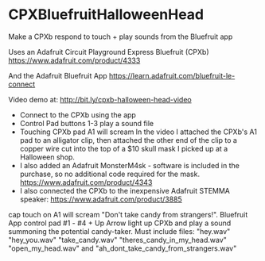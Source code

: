 # CPXBluefruitHalloweenHead
Make a CPXb respond to touch + play sounds from the Bluefruit app

Uses an Adafruit Circuit Playground Express Bluefruit (CPXb)
https://www.adafruit.com/product/4333

And the Adafruit Bluefruit App
https://learn.adafruit.com/bluefruit-le-connect

Video demo at: http://bit.ly/cpxb-halloween-head-video


- Connect to the CPXb using the app
- Control Pad buttons 1-3 play a sound file
- Touching CPXb pad A1 will scream
In the video I attached the CPXb's A1 pad to an alligator clip, then attached the other end of the clip to a copper wire cut into the top of a $10 skull mask I picked up at a Halloween shop.
- I also added an Adafruit MonsterM4sk - software is included in the purchase, so no additional code required for the mask.
https://www.adafruit.com/product/4343
- I also connected the CPXb to the inexpensive Adafruit STEMMA speaker:
https://www.adafruit.com/product/3885

cap touch on A1 will scream "Don't take candy from strangers!". Bluefruit App control pad #1 - #4 + Up Arrow light up CPXb and play a sound summoning the potential candy-taker.
Must include files:
"hey.wav"
"hey_you.wav"
"take_candy.wav"
"theres_candy_in_my_head.wav"
"open_my_head.wav"
   and
"ah_dont_take_candy_from_strangers.wav"
